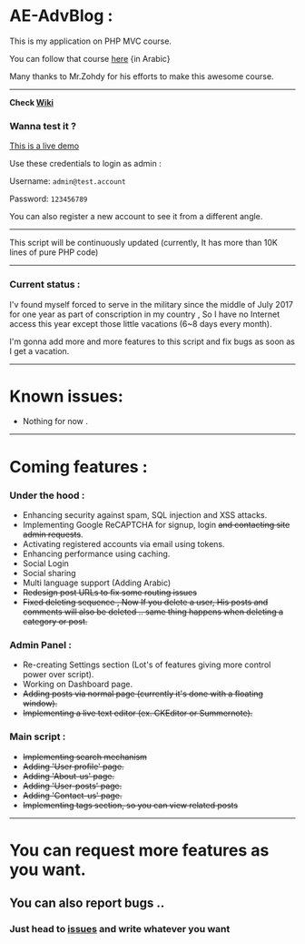 # AE-AdvBlog :

This is my application on PHP MVC course.

You can follow that course [here](https://www.youtube.com/playlist?list=PLGO8ntvxgiZPZBHUGED6ItUujXylNGpMH) {in Arabic}

Many thanks to Mr.Zohdy for his efforts to make this awesome course.
***
**Check [Wiki](https://github.com/akkk33/AE-AdvBlog/wiki)**
### Wanna test it ?

[This is a live demo](https://ae-wd.000webhostapp.com/)

Use these credentials to login as admin :

Username: `admin@test.account`

Password: `123456789`

You can also register a new account to see it from a different angle.

***

This script will be continuously updated (currently, It has more than 10K lines of pure PHP code)

***

### Current status :

I'v found myself forced to serve in the military since the middle of July 2017 for one year as part of conscription in my country , So I have no Internet access this year except those little vacations (6~8 days every month).

I'm gonna add more and more features to this script and fix bugs as soon as I get a vacation.

***

# Known issues:

- Nothing for now .

***
# Coming features :

### Under the hood :

- Enhancing security against spam, SQL injection and XSS attacks.
- Implementing Google ReCAPTCHA for signup, login ~~and contacting site admin requests~~.
- Activating registered accounts via email using tokens.
- Enhancing performance using caching.
- Social Login
- Social sharing
- Multi language support (Adding Arabic)
- ~~Redesign post URLs to fix some routing issues~~
- ~~Fixed deleting sequence , Now If you delete a user, His posts and comments will also be deleted .. same thing happens when deleting a category or post.~~

### Admin Panel :

- Re-creating Settings section (Lot's of features giving more control power over script).
- Working on Dashboard page.
- ~~Adding posts via normal page (currently it's done with a floating window).~~
- ~~Implementing a live text editor (ex. CKEditor or Summernote).~~

### Main script :

- ~~Implementing search mechanism~~
- ~~Adding 'User profile' page.~~
- ~~Adding 'About-us' page.~~
- ~~Adding 'User-posts' page.~~
- ~~Adding 'Contact-us' page.~~
- ~~Implementing tags section, so you can view related posts~~
***
# You can request more features as you want.
## You can also report bugs ..
### Just head to [issues](https://github.com/akkk33/AE-AdvBlog/issues) and write whatever you want
